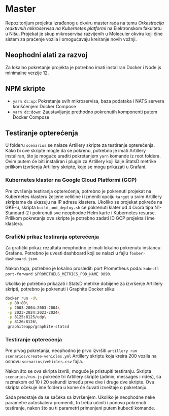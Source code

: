 # Master

Repozitorijum projekta izrađenog u okviru master rada na temu _Orkestracija reaktivnih mikroservisa na Kubernetes platformi_ na Elektronskom fakultetu u Nišu.
Projekat je skup mikroservisa razvijenih u Moleculer okviru koji čine sistem za praćenje vozila i omogućavaju kreiranje novih vožnji.

## Neophodni alati za razvoj

Za lokalno pokretanje projekta je potrebno imati instaliran Docker i Node.js minimalne verzije 12.

## NPM skripte

- `yarn dc:up`: Pokretanje svih mikroservisa, baza podataka i NATS servera korišćenjem Docker Compose
- `yarn dc:down`: Zaustavljanje prethodno pokrenutih komponenti putem Docker Compose

## Testiranje opterećenja

U folderu `scenarios` se nalaze Artillery skripte za testiranje opterećenja.
Kako bi ove skripte mogle da se pokrenu, potrebno je imati Artillery instaliran, što je moguće uraditi pokretanjem `yarn` komande iz root foldera.
Ovim putem će biti instaliran i plugin za Artillery koji šalje StatsD metrike prilikom izvršenja Artillery skripte, koje se mogu prikazati u Grafani.

### Kubernetes klaster na Google Cloud Platformi (GCP)

Pre izvršenja testiranja opterećenja, potrebno je pokrenuti projekat na Kubernetes klasteru željene veličine i izmeniti opciju `target` u svim Artillery skriptama da ukazuju na IP adresu klastera.
Ukoliko se projekat pokreće na GKE-u, skripta `build_and_deploy.sh` će pokrenuti klater od 4 čvora tipa N1-Standard-2 i pokrenuti sve neophodne Helm karte i Kubernetes resurse.
Prilikom pokretanja ove skripte je potrebno zadati ID GCP projekta i ime klastera.

### Grafički prikaz testiranja opterećenja

Za grafički prikaz rezultata neophodno je imati lokalno pokrenutu instancu Grafane.
Potrebno je uvesti dashboard koji se nalazi u fajlu `foober-dashboard.json`.

Nakon toga, potrebno je lokalno proslediti port Prometheus poda: `kubectl port-forward $PROMETHEUS_METRICS_POD_NAME 9090`.

Ukoliko je potrebno prikazati i StatsD metrike dobijene za izvršenje Artillery skripti, potrebno je pokrenuti i Graphite Docker sliku:
```sh
docker run -d\
 -p 80:80\
 -p 2003-2004:2003-2004\
 -p 2023-2024:2023-2024\
 -p 8125:8125/udp\
 -p 8126:8126\
 graphiteapp/graphite-statsd
```

### Testiranje opterećenja

Pre prvog pokretanja, neophodno je prvo izvršiti `artillery run scenarios/create-vehicles.yml` Artillery skriptu koja kreira 200 vozila na osnovu `scenarios/vehicles.csv` fajla.

Nakon što se ova skripta izvrši, moguće je pristupiti testiranju.
Skripta `scenarios/run.js` pokreće tri Artillery skripte (admin, messages i rides), sa razmakom od 10 i 20 sekundi između prve dve i druge dve skripte.
Ova skripta očekuje ime foldera u kome će čuvati izveštaje o pokretanju.

Sada preostaje da se sačeka sa izvršenjem.
Ukoliko je neophodne neke parametre autoskalera promeniti, to treba učiniti i ponovo pokrenuti testiranje, nakon što su ti parametri primenjeni putem kubectl komande.
